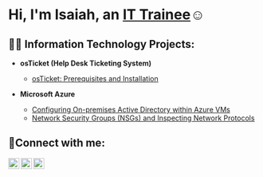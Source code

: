 <h1>Hi, I'm Isaiah, an <a href="https://linkedin.com/in/Josh">IT Trainee</a>☺</h1>

<h2>👨‍💻 Information Technology Projects:</h2>

- <b>osTicket (Help Desk Ticketing System)</b>
  - [osTicket: Prerequisites and Installation](https://github.com/IsaiahReynolds-Smithson/osticket-prereqs)
  
- <b>Microsoft Azure</b>
  - [Configuring On-premises Active Directory within Azure VMs](https://github.com/IsaiahReynolds-Smithson/configure-ad)
  - [Network Security Groups (NSGs) and Inspecting Network Protocols](https://github.com/IsaiahReynolds-Smithson/azure-network-protocols)

<h2>🤳Connect with me:</h2>

[<img align="left" alt="Josh | Twitter" width="22px" src="https://cdn.jsdelivr.net/npm/simple-icons@v3/icons/twitter.svg" />][twitter]
[<img align="left" alt="Josh | LinkedIn" width="22px" src="https://cdn.jsdelivr.net/npm/simple-icons@v3/icons/linkedin.svg" />][linkedin]
[<img align="left" alt="Josh | Instagram" width="22px" src="https://cdn.jsdelivr.net/npm/simple-icons@v3/icons/instagram.svg" />][instagram]

[twitter]: https://twitter.com/Josh
[instagram]: https://www.instagram.com/Josh
[linkedin]: https://linkedin.com/in/Josh
